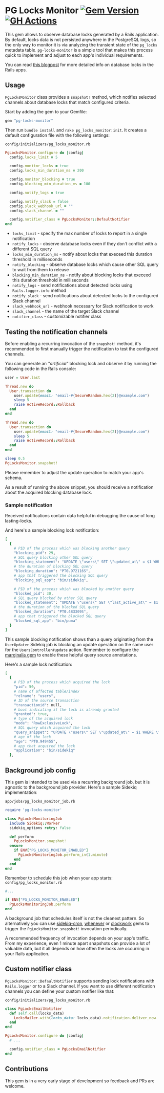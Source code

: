 # PG Locks Monitor [![Gem Version](https://badge.fury.io/rb/pg-locks-monitor.svg)](https://badge.fury.io/rb/pg-locks-monitor) [![GH Actions](https://github.com/pawurb/pg-locks-monitor/actions/workflows/ci.yml/badge.svg)](https://github.com/pawurb/pg-locks-monitor/actions)

This gem allows to observe database locks generated by a Rails application. By default, locks data is not persisted anywhere in the PostgreSQL logs, so the only way to monitor it is via analyzing the transient state of the `pg_locks` metadata table. `pg-locks-monitor` is a simple tool that makes this process quick to implement and adjust to each app's individual requirements.

You can read [this blogpost](https://pawelurbanek.com/rails-postgresql-locks) for more detailed info on database locks in the Rails apps.

## Usage

`PgLocksMonitor` class provides a `snapshot!` method, which notifies selected channels about database locks that match configured criteria.

Start by adding the gem to your Gemfile:

```ruby
gem "pg-locks-monitor"
```

Then run `bundle install` and `rake pg_locks_monitor:init`. It creates a default configuration file with the following settings:

`config/initializers/pg_locks_monitor.rb`
```ruby
PgLocksMonitor.configure do |config|
  config.locks_limit = 5

  config.monitor_locks = true
  config.locks_min_duration_ms = 200

  config.monitor_blocking = true
  config.blocking_min_duration_ms = 100

  config.notify_logs = true

  config.notify_slack = false
  config.slack_webhook_url = ""
  config.slack_channel = ""

  config.notifier_class = PgLocksMonitor::DefaultNotifier
end
```

- `locks_limit` - specify the max number of locks to report in a single notification
- `notify_locks` - observe database locks even if they don't conflict with a different SQL query
- `locks_min_duration_ms` - notify about locks that execeed this duration threshold in milliseconds
- `notify_blocking` - observe database locks which cause other SQL query to wait from them to release
- `blocking_min_duration_ms` - notify about blocking locks that execeed this duration threshold in milliseconds
- `notify_logs` - send notifications about detected locks using `Rails.logger.info` method
- `notify_slack` - send notifications about detected locks to the configured Slack channel
- `slack_webhook_url` - webhook necessary for Slack notification to work
- `slack_channel` - the name of the target Slack channel
- `notifier_class` - customizable notifier class


## Testing the notification channels

Before enabling a recurring invocation of the `snapshot!` method, it's recommended to first manually trigger the notification to test the configured channels.

You can generate an _"artificial"_ blocking lock and observe it by running the following code in the Rails console:

```ruby
user = User.last

Thread.new do
  User.transaction do
    user.update(email: "email-#{SecureRandom.hex(2)}@example.com")
    sleep 5
    raise ActiveRecord::Rollback
  end
end

Thread.new do
  User.transaction do
    user.update(email: "email-#{SecureRandom.hex(2)}@example.com")
    sleep 5
    raise ActiveRecord::Rollback
  end
end

sleep 0.5
PgLocksMonitor.snapshot!
```

Please remember to adjust the update operation to match your app's schema.

As a result of running the above snippet, you should receive a notification about the acquired blocking database lock.

### Sample notification

Received notifications contain data helpful in debugging the cause of long lasting-locks.

And here's a sample blocking lock notification: 

```ruby
[
  {
    # PID of the process which was blocking another query
    "blocking_pid": 29,
    # SQL query blocking other SQL query
    "blocking_statement": "UPDATE \"users\" SET \"updated_at\" = $1 WHERE \"users\".\"id\" = $2 from/sidekiq_job:UserUpdater/",
    # the duration of blocking SQL query
    "blocking_duration": "PT0.972116S",
    # app that triggered the blocking SQL query
    "blocking_sql_app": "bin/sidekiq",

    # PID of the process which was blocked by another query
    "blocked_pid": 30,
    # SQL query blocked by other SQL query
    "blocked_statement": "UPDATE \"users\" SET \"last_active_at\" = $1 WHERE \"users\".\"id\" = $2 from/controller_with_namespace:UsersController,action:update/",
    # the duration of the blocked SQL query
    "blocked_duration": "PT0.483309S",
    # app that triggered the blocked SQL query
    "blocked_sql_app": "bin/puma"
  }
]
```

This sample blocking notification shows than a query originating from the `UserUpdater` Sidekiq job is blocking an update operation on the same user for the `UsersController#update` action. Remember to configure the [marginalia gem](https://github.com/basecamp/marginalia) to enable these helpful query source annotations.

Here's a sample lock notification:

```ruby
[
  {
    # PID of the process which acquired the lock
    "pid": 50,
    # name of affected table/index
    "relname": "users",
    # ID of the source transaction
    "transactionid": null,
    # bool indicating if the lock is already granted
    "granted": true,
    # type of the acquired lock
    "mode": "RowExclusiveLock",
    # SQL query which acquired the lock
    "query_snippet": "UPDATE \"users\" SET \"updated_at\" = $1 WHERE \"users\".\"id\" = $2 from/sidekiq_job:UserUpdater/",
    # age of the lock
    "age": "PT0.94945S",
    # app that acquired the lock
    "application": "bin/sidekiq"
  },
```

## Background job config

This gem is intended to be used via a recurring background job, but it is agnostic to the background job provider. Here's a sample Sidekiq implementation:

`app/jobs/pg_locks_monitor_job.rb`
```ruby
require 'pg-locks-monitor'

class PgLocksMonitoringJob
  include Sidekiq::Worker
  sidekiq_options retry: false

  def perform
    PgLocksMonitor.snapshot!
  ensure
    if ENV["PG_LOCKS_MONITOR_ENABLED"]
      PgLocksMonitoringJob.perform_in(1.minute)
    end
  end
end
```

Remember to schedule this job when your app starts:
`config/pg_locks_monitor.rb`

```ruby
#... 

if ENV["PG_LOCKS_MONITOR_ENABLED"]
  PgLocksMonitoringJob.perform
end
```

A background job that schedules itself is not the cleanest pattern. So alternatively you can use [sidekiq-cron](https://github.com/sidekiq-cron/sidekiq-cron), [whenever](https://github.com/javan/whenever) or [clockwork](https://github.com/adamwiggins/clockwork) gems to trigger the `PgLocksMonitor.snapshot!` invocation periodically.

A recommended frequency of invocation depends on your app's traffic. From my experience, even 1 minute apart snapshots can provide a lot of valuable data, but it all depends on how often the locks are occurring in your Rails application.

## Custom notifier class

`PgLocksMonitor::DefaultNotifier` supports sending lock notifications with `Rails.logger` or to a Slack channel. If you want to use different notification channels you can define your custom notifier like that:

`config/initializers/pg_locks_monitor.rb`
```ruby
class PgLocksEmailNotifier
  def self.call(locks_data)
    LocksMailer.with(locks_data: locks_data).notification.deliver_now
  end
end

PgLocksMonitor.configure do |config|
  # ...

  config.notifier_class = PgLocksEmailNotifier
end

```

## Contributions

This gem is in a very early stage of development so feedback and PRs are welcome.
